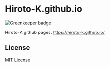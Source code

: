 # Hiroto-K.github.io

[![Greenkeeper badge](https://badges.greenkeeper.io/Hiroto-K/Hiroto-K.github.io.svg)](https://greenkeeper.io/)

Hiroto-K github pages.
https://hiroto-k.github.io/

## License
[MIT License](https://github.com/Hiroto-K/Hiroto-K.github.io/blob/master/LICENSE "MIT License")